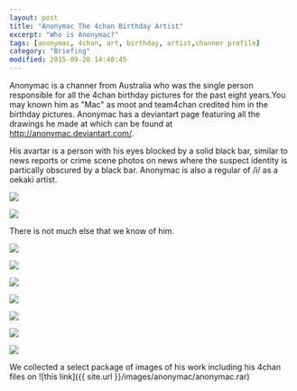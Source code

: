 ```yaml
---
layout: post
title: "Anonymac The 4chan Birthday Artist"
excerpt: "Who is Anonymac?"
tags: [anonymac, 4chan, art, birthday, artist,channer profile]
category: "Briefing"
modified: 2015-09-20 14:40:45
---
```

Anonymac is a channer from Australia who was the single person responsible for all the 4chan birthday pictures for the past eight years.You may known him as "Mac" as moot and team4chan credited him in the birthday pictures. Anonymac has a deviantart page featuring all the drawings he made at which can be found at http://anonymac.deviantart.com/. 

His avartar is a person with his eyes blocked by a solid black bar, similar to news reports or crime scene photos on news where the suspect identity is partically obscured by a black bar. Anonymac is also a regular of /i/ as a oekaki artist. 

![]({{site.url}}/images/anonymac/Uninspired_by_Anonymac.png)

![]({{site.url}}/images/anonymac/Loli_Loev_i_by_Anonymac.png)

There is not much else that we know of him. 

![]({{site.url}}/images/anonymac/Lifelike_Nana_Texture_by_Anonymac.png)

![]({{site.url}}/images/anonymac/Longcat_by_Anonymac.png)

![]({{site.url}}/images/anonymac/Yotsuba_by_Anonymac.png)

![]({{site.url}}/images/anonymac/Anonymac_and_Domino_by_Anonymac.jpg)

![]({{site.url}}/images/anonymac/i_tan_and_Mac_by_Anonymac.png)

![]({{site.url}}/images/anonymac/i_tan_Design_by_Anonymac.png)

![]({{site.url}}/images/anonymac/Happy_Birthday_to_Moi_by_Anonymac.png)

We collected a select package of images of his work including his 4chan files on ![this link]({{ site.url }}/images/anonymac/anonymac.rar)
